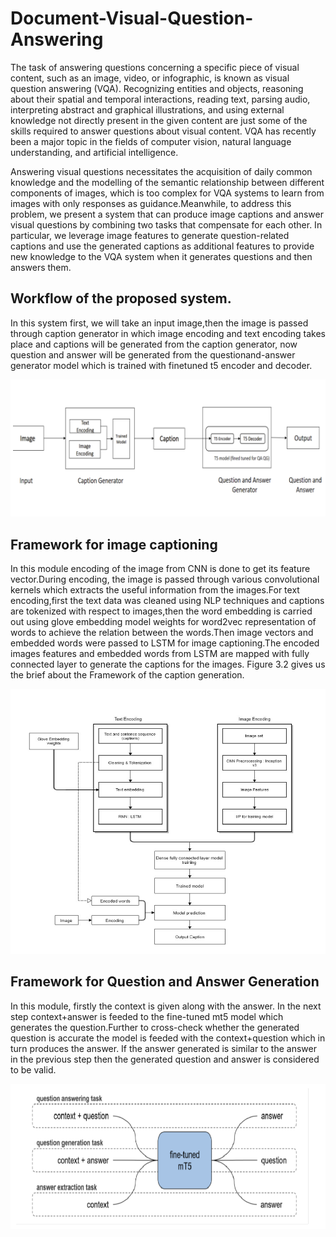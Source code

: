 # Document-Visual-Question-Answering
<p>The task of answering questions concerning a specific piece of visual content, such as an image, video, or infographic, is known as visual question answering (VQA). Recognizing entities
and objects, reasoning about their spatial and temporal interactions, reading text, parsing audio, interpreting abstract and graphical illustrations, and using external knowledge not directly present in the given content are just some of the skills required to answer questions
about visual content. VQA has recently been a major topic in the fields of computer vision, natural language understanding, and artificial intelligence.</p>

<p>Answering visual questions necessitates the acquisition of daily common knowledge and the modelling of the semantic relationship between different components of images, which is too
complex for VQA systems to learn from images with only responses as guidance.Meanwhile, to address this problem, we present a system that can produce image captions and answer
visual questions by combining two tasks that compensate for each other. In particular, we leverage image features to generate question-related captions and use the generated captions as
additional features to provide new knowledge to the VQA system when it generates questions and then answers them.</p>

## Workflow of the proposed system.
<p>In this system first, we will take an input image,then the image is passed through caption generator in which image encoding and text encoding takes place and captions will be generated from the caption generator, now question and answer will be generated from the questionand-answer generator model which is trained with finetuned t5 encoder and decoder.</p>

![Figure 1: Framework for visual question answering](framework.png)

## Framework for image captioning

<p>In this module encoding of the image from CNN is done to get its feature vector.During encoding, the image is passed through various convolutional kernels which extracts the useful information from the images.For text encoding,first the text data was cleaned using NLP techniques and captions are tokenized with respect to images,then the word embedding is carried out using glove embedding model weights for word2vec representation of words to achieve the relation between the words.Then image vectors and embedded words were passed to LSTM for image captioning.The encoded images features and embedded words from LSTM are mapped with fully connected layer to generate the captions for the images. Figure 3.2 gives us the brief about the Framework of the caption generation. </p>

![Figure 2: Framework for caption generation](imagecap.png)

## Framework for Question and Answer Generation

<p>In this module, firstly the context is given along with the answer. In the next step context+answer is feeded to the fine-tuned mt5 model which generates the question.Further to cross-check whether the generated question is accurate the model is feeded with the context+question which in turn produces the answer. If the answer generated is similar to the answer in the previous step then the generated question and answer is considered to be valid.</p>

![Figure 3: Framework for question and answer generation](QA.png)
